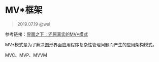 # MV*框架

> 2019.07.19 @wsl

参考链接：[界面之下：还原真实的MV*模式](https://github.com/livoras/blog/issues/11)

MV*模式是为了解决图形界面应用程序复杂性管理问题而产生的应用架构模式。

MVC、MVP、MVVM

